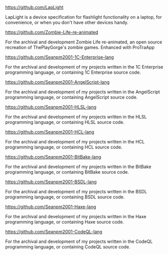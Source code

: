 https://github.com/LapLight

LapLight is a device specification for flashlight functionality on a laptop, for convenience, or when you don't have other devices handy.

https://github.com/Zombie-Life-re-animated

For the archival and development Zombie Life re-animated, an open source recreation of ThePlayGorge's zombie games. Enhanced with ProTraApp

https://github.com/Seanpm2001-1C-Enterprise-lang

For the archival and development of my projects written in the 1C Enterprise programming language, or containing 1C Enterprise source code.

https://github.com/Seanpm2001-AngelScript-lang

For the archival and development of my projects written in the AngelScript programming language, or containing AngelScript source code.

https://github.com/Seanpm2001-HLSL-lang

For the archival and development of my projects written in the HLSL programming language, or containing HLSL source code.

https://github.com/Seanpm2001-HCL-lang

For the archival and development of my projects written in the HCL programming language, or containing HCL source code.

https://github.com/Seanpm2001-BitBake-lang

For the archival and development of my projects written in the BitBake programming language, or containing BitBake source code.

https://github.com/Seanpm2001-BSDL-lang

For the archival and development of my projects written in the BSDL programming language, or containing BSDL source code.

https://github.com/Seanpm2001-Haxe-lang

For the archival and development of my projects written in the Haxe programming language, or containing Haxe source code.

https://github.com/Seanpm2001-CodeQL-lang

For the archival and development of my projects written in the CodeQL programming language, or containing CodeQL source code.

